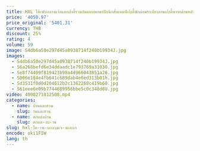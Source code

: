 ```yaml
---
title: HXL โต๊ะพับกลางแจ้งและเก้าอี้รวมกันแบบพกพาปิกนิกตั้งแคมป์เก้าอี้พักผ่อนระเบียงลานเก้าอี้หวายด้านหลัง
price: '4050.97'
price_original: '5401.31'
currency: THB
discount: 25%
rating: 4
volume: 59
image: S4db6a50e297d45a0938714f240b19934J.jpg
images:
  - S4db6a50e297d45a0938714f240b19934J.jpg
  - S6a268befd6e34ddaadc1e793769a3103O.jpg
  - Se8f74409f819423b98a4d966043851a26.jpg
  - S006e184e4fb641c689dab4e6ed313b01h.jpg
  - Sd3531f0d0d204612b2c1362268c419b60.jpg
  - S61eee6e09b7744689956bbe5c0c348d8U.jpg
video: 4000271812508.mp4
categories:
  - name: บ้านและสวน
    slug: านและสวน
  - name: ตกแต่งบ้าน
    slug: ตกแต-งบ-าน
slug: hxl-โต-ะพ-บกลางแจ-งและเก
encode: oki1FIW
lang: th
---
```

  